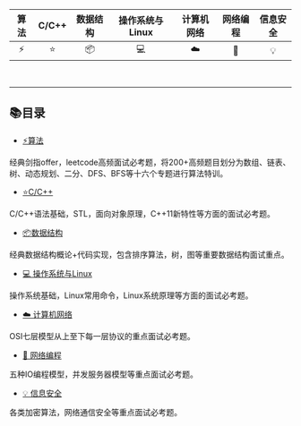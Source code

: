 <div align="center">

| 算法 | C/C++ | 数据结构 | 操作系统与Linux | 计算机网络|网络编程| 信息安全| 
| :---: | :---: |  :---: | :---: |:---: |:---: |:---: |
|⚡️|⭐️| 📦 | 💻 |☁️ | 🎨| 💡|


</div>



<br>

-------------
## 📚目录

* [ ⚡️算法](https://github.com/Worthy-Wang/offerMachine/blob/main/algorithm.md)

经典剑指offer，leetcode高频面试必考题，将200+高频题目划分为数组、链表、树、动态规划、二分、DFS、BFS等十六个专题进行算法特训。

* [ ⭐️C/C++](https://github.com/Worthy-Wang/offerMachine/blob/main/Cpp.md)

C/C++语法基础，STL，面向对象原理，C++11新特性等方面的面试必考题。

* [ 📦数据结构](https://github.com/Worthy-Wang/offerMachine/blob/main/DS.md)

经典数据结构概论+代码实现，包含排序算法，树，图等重要数据结构面试重点。


* [💻 操作系统与Linux](https://github.com/Worthy-Wang/offerMachine/blob/main/OS.md)

操作系统基础，Linux常用命令，Linux系统原理等方面的面试必考题。

* [☁️ 计算机网络](https://github.com/Worthy-Wang/offerMachine/blob/main/Net.md)

OSI七层模型从上至下每一层协议的重点面试必考题。

* [🎨 网络编程](https://github.com/Worthy-Wang/offerMachine/blob/main/NetProgramming.md)

五种IO编程模型，并发服务器模型等重点面试必考题。

* [💡 信息安全](https://github.com/Worthy-Wang/offerMachine/blob/main/Security.md)

各类加密算法，网络通信安全等重点面试必考题。

